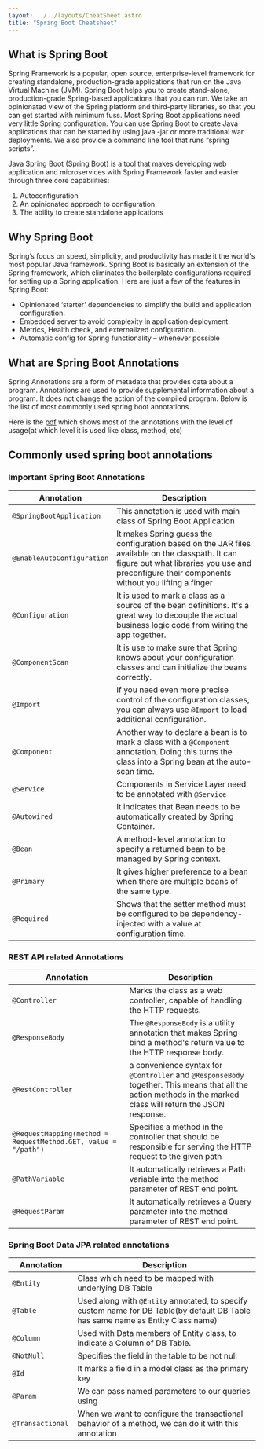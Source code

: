 ```yaml
---
layout: ../../layouts/CheatSheet.astro
title: "Spring Boot Cheatsheet"
---
```


## What is Spring Boot

Spring Framework is a popular, open source, enterprise-level framework for creating standalone, production-grade applications that run on the Java Virtual Machine (JVM).
Spring Boot helps you to create stand-alone, production-grade Spring-based applications that you can run. We take an opinionated view of the Spring platform and third-party libraries, so that you can get started with minimum fuss. Most Spring Boot applications need very little Spring configuration.
You can use Spring Boot to create Java applications that can be started by using java -jar or more traditional war deployments. We also provide a command line tool that runs “spring scripts”.

Java Spring Boot (Spring Boot) is a tool that makes developing web application and microservices with Spring Framework faster and easier through three core capabilities:

1. Autoconfiguration
2. An opinionated approach to configuration
3. The ability to create standalone applications

## Why Spring Boot

Spring’s focus on speed, simplicity, and productivity has made it the world's most popular Java framework.
Spring Boot is basically an extension of the Spring framework, which eliminates the boilerplate configurations required for setting up a Spring application.
Here are just a few of the features in Spring Boot:

- Opinionated ‘starter' dependencies to simplify the build and application configuration.
- Embedded server to avoid complexity in application deployment.
- Metrics, Health check, and externalized configuration.
- Automatic config for Spring functionality – whenever possible

## What are Spring Boot Annotations

Spring Annotations are a form of metadata that provides data about a program. Annotations are used to provide supplemental information about a program.
It does not change the action of the compiled program.
Below is the list of most commonly used spring boot annotations.

Here is the [pdf](../../../assets/spring-annotations-cheatsheet.pdf) which shows most of the annotations with the level of usage(at which level it is used like class, method, etc)

## Commonly used spring boot annotations

### Important Spring Boot Annotations

| Annotation                 | Description                                                                                                                                                                                        |
| -------------------------- | -------------------------------------------------------------------------------------------------------------------------------------------------------------------------------------------------- |
| `@SpringBootApplication`   | This annotation is used with main class of Spring Boot Application                                                                                                                                 |
| `@EnableAutoConfiguration` | It makes Spring guess the configuration based on the JAR files available on the classpath. It can figure out what libraries you use and preconfigure their components without you lifting a finger |
| `@Configuration`           | It is used to mark a class as a source of the bean definitions. It's a great way to decouple the actual business logic code from wiring the app together.                                          |
| `@ComponentScan`           | It is use to make sure that Spring knows about your configuration classes and can initialize the beans correctly.                                                                                  |
| `@Import`                  | If you need even more precise control of the configuration classes, you can always use `@Import` to load additional configuration.                                                                 |
| `@Component`               | Another way to declare a bean is to mark a class with a `@Component` annotation. Doing this turns the class into a Spring bean at the auto-scan time.                                              |
| `@Service`                 | Components in Service Layer need to be annotated with `@Service`                                                                                                                                   |
| `@Autowired`               | It indicates that Bean needs to be automatically created by Spring Container.                                                                                                                      |
| `@Bean`                    | A method-level annotation to specify a returned bean to be managed by Spring context.                                                                                                              |
| `@Primary`                 | It gives higher preference to a bean when there are multiple beans of the same type.                                                                                                               |
| `@Required`                | Shows that the setter method must be configured to be dependency-injected with a value at configuration time.                                                                                      |

### REST API related Annotations

| Annotation                                                      | Description                                                                                                                                                    |
| --------------------------------------------------------------- | -------------------------------------------------------------------------------------------------------------------------------------------------------------- |
| `@Controller`                                                   | Marks the class as a web controller, capable of handling the HTTP requests.                                                                                    |
| `@ResponseBody `                                                | The `@ResponseBody` is a utility annotation that makes Spring bind a method's return value to the HTTP response body.                                          |
| `@RestController `                                              | a convenience syntax for `@Controller` and `@ResponseBody` together. This means that all the action methods in the marked class will return the JSON response. |
| `@RequestMapping(method = RequestMethod.GET, value = "/path") ` | Specifies a method in the controller that should be responsible for serving the HTTP request to the given path                                                 |
| `@PathVariable `                                                | It automatically retrieves a Path variable into the method parameter of REST end point.                                                                        |
| `@RequestParam `                                                | It automatically retrieves a Query parameter into the method parameter of REST end point.                                                                      |

### Spring Boot Data JPA related annotations

| Annotation        | Description                                                                                                                      |
| ----------------- | -------------------------------------------------------------------------------------------------------------------------------- |
| `@Entity`         | Class which need to be mapped with underlying DB Table                                                                           |
| `@Table `         | Used along with `@Entity` annotated, to specify custom name for DB Table(by default DB Table has same name as Entity Class name) |
| `@Column `        | Used with Data members of Entity class, to indicate a Column of DB Table.                                                        |
| `@NotNull `       | Specifies the field in the table to be not null                                                                                  |
| `@Id `            | It marks a field in a model class as the primary key                                                                             |
| `@Param `         | We can pass named parameters to our queries using                                                                                |
| `@Transactional ` | When we want to configure the transactional behavior of a method, we can do it with this annotation                              |
